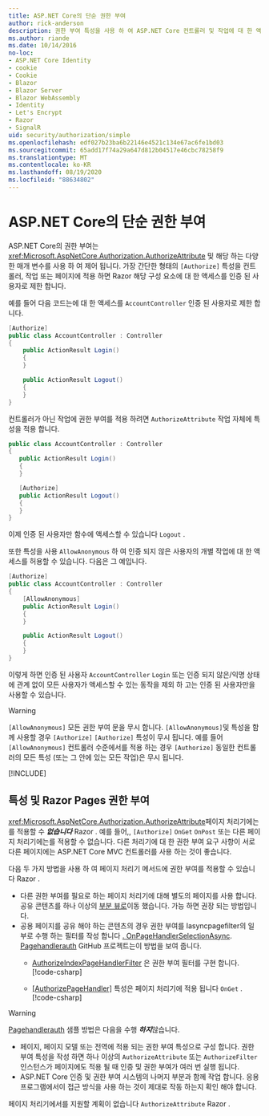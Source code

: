 ```yaml
---
title: ASP.NET Core의 단순 권한 부여
author: rick-anderson
description: 권한 부여 특성을 사용 하 여 ASP.NET Core 컨트롤러 및 작업에 대 한 액세스를 제한 하는 방법을 알아봅니다.
ms.author: riande
ms.date: 10/14/2016
no-loc:
- ASP.NET Core Identity
- cookie
- Cookie
- Blazor
- Blazor Server
- Blazor WebAssembly
- Identity
- Let's Encrypt
- Razor
- SignalR
uid: security/authorization/simple
ms.openlocfilehash: edf027b23ba6b22146e4521c134e67ac6fe1bd03
ms.sourcegitcommit: 65add17f74a29a647d812b04517e46cbc78258f9
ms.translationtype: MT
ms.contentlocale: ko-KR
ms.lasthandoff: 08/19/2020
ms.locfileid: "88634802"
---
```

# <a name="simple-authorization-in-aspnet-core"></a>ASP.NET Core의 단순 권한 부여

<a name="security-authorization-simple"></a>

ASP.NET Core의 권한 부여는 <xref:Microsoft.AspNetCore.Authorization.AuthorizeAttribute> 및 해당 하는 다양 한 매개 변수를 사용 하 여 제어 됩니다. 가장 간단한 형태의 `[Authorize]` 특성을 컨트롤러, 작업 또는 페이지에 적용 하면 Razor 해당 구성 요소에 대 한 액세스를 인증 된 사용자로 제한 합니다.

예를 들어 다음 코드는에 대 한 액세스를 `AccountController` 인증 된 사용자로 제한 합니다.

```csharp
[Authorize]
public class AccountController : Controller
{
    public ActionResult Login()
    {
    }

    public ActionResult Logout()
    {
    }
}
```

컨트롤러가 아닌 작업에 권한 부여를 적용 하려면 `AuthorizeAttribute` 작업 자체에 특성을 적용 합니다.

```csharp
public class AccountController : Controller
{
   public ActionResult Login()
   {
   }

   [Authorize]
   public ActionResult Logout()
   {
   }
}
```

이제 인증 된 사용자만 함수에 액세스할 수 있습니다 `Logout` .

또한 특성을 사용 `AllowAnonymous` 하 여 인증 되지 않은 사용자의 개별 작업에 대 한 액세스를 허용할 수 있습니다. 다음은 그 예입니다. 

```csharp
[Authorize]
public class AccountController : Controller
{
    [AllowAnonymous]
    public ActionResult Login()
    {
    }

    public ActionResult Logout()
    {
    }
}
```

이렇게 하면 인증 된 사용자 `AccountController` `Login` 또는 인증 되지 않은/익명 상태에 관계 없이 모든 사용자가 액세스할 수 있는 동작을 제외 하 고는 인증 된 사용자만을 사용할 수 있습니다.

> [!WARNING]
> `[AllowAnonymous]` 모든 권한 부여 문을 무시 합니다. `[AllowAnonymous]`및 특성을 함께 사용할 경우 `[Authorize]` `[Authorize]` 특성이 무시 됩니다. 예를 들어 `[AllowAnonymous]` 컨트롤러 수준에서를 적용 하는 경우 `[Authorize]` 동일한 컨트롤러의 모든 특성 (또는 그 안에 있는 모든 작업)은 무시 됩니다.

[!INCLUDE[](~/includes/requireAuth.md)]

<a name="aarp"></a>

## <a name="authorize-attribute-and-no-locrazor-pages"></a>특성 및 Razor Pages 권한 부여

<xref:Microsoft.AspNetCore.Authorization.AuthorizeAttribute>페이지 처리기에는를 적용할 수 ***없습니다*** Razor . 예를 들어,, `[Authorize]` `OnGet` `OnPost` 또는 다른 페이지 처리기에는를 적용할 수 없습니다. 다른 처리기에 대 한 권한 부여 요구 사항이 서로 다른 페이지에는 ASP.NET Core MVC 컨트롤러를 사용 하는 것이 좋습니다.

다음 두 가지 방법을 사용 하 여 페이지 처리기 메서드에 권한 부여를 적용할 수 있습니다 Razor .

* 다른 권한 부여를 필요로 하는 페이지 처리기에 대해 별도의 페이지를 사용 합니다. 공유 콘텐츠를 하나 이상의 [부분 뷰로](xref:mvc/views/partial)이동 했습니다. 가능 하면 권장 되는 방법입니다.
* 공용 페이지를 공유 해야 하는 콘텐츠의 경우 권한 부여를 Iasyncpagefilter의 일부로 수행 하는 필터를 작성 합니다 [. OnPageHandlerSelectionAsync](xref:Microsoft.AspNetCore.Mvc.Filters.IAsyncPageFilter.OnPageHandlerSelectionAsync%2A). [Pagehandlerauth](https://github.com/dotnet/AspNetCore.Docs/tree/master/aspnetcore/security/authorization/simple/samples/3.1/PageHandlerAuth) GitHub 프로젝트는이 방법을 보여 줍니다.
  * [AuthorizeIndexPageHandlerFilter](https://github.com/dotnet/AspNetCore.Docs/blob/master/aspnetcore/security/authorization/simple/samples/3.1/PageHandlerAuth/AuthorizeIndexPageHandlerFilter.cs) 은 권한 부여 필터를 구현 합니다.[!code-csharp[](~/security/authorization/simple/samples/3.1/PageHandlerAuth/Pages/Index.cshtml.cs?name=snippet)]

  * [[AuthorizePageHandler]](https://github.com/dotnet/AspNetCore.Docs/tree/master/aspnetcore/security/authorization/simple/samples/3.1/PageHandlerAuth/Pages/Index.cshtml.cs#L16) 특성은 페이지 처리기에 적용 됩니다 `OnGet` .[!code-csharp[](~/security/authorization/simple/samples/3.1/PageHandlerAuth/AuthorizeIndexPageHandlerFilter.cs?name=snippet)]

> [!WARNING]
> [Pagehandlerauth](https://github.com/pranavkm/PageHandlerAuth) 샘플 방법은 다음을 수행 ***하지***않습니다.
> * 페이지, 페이지 모델 또는 전역에 적용 되는 권한 부여 특성으로 구성 합니다. 권한 부여 특성을 작성 하면 하나 이상의 `AuthorizeAttribute` 또는 `AuthorizeFilter` 인스턴스가 페이지에도 적용 될 때 인증 및 권한 부여가 여러 번 실행 됩니다.
> * ASP.NET Core 인증 및 권한 부여 시스템의 나머지 부분과 함께 작업 합니다. 응용 프로그램에서이 접근 방식을 사용 하는 것이 제대로 작동 하는지 확인 해야 합니다.

페이지 처리기에서를 지원할 계획이 없습니다 `AuthorizeAttribute` Razor . 
